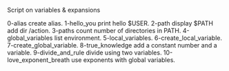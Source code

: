 Script on variables & expansions


0-alias create alias.
1-hello_you print hello $USER.
2-path display $PATH add dir /action.
3-paths count number of directories in PATH.
4-global_variables list environment.
5-local_variables.
6-create_local_variable.
7-create_global_variable.
8-true_knowledge add a constant number and a variable.
9-divide_and_rule divide using two variables.
10-love_exponent_breath use exponents with global variables. 
